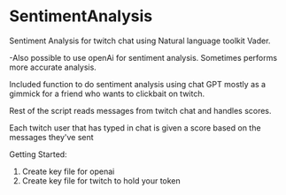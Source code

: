 # SentimentAnalysis
Sentiment Analysis for twitch chat using Natural language toolkit Vader.

 -Also possible to use openAi for sentiment analysis. Sometimes performs more accurate analysis.

Included function to do sentiment analysis using chat GPT mostly as a gimmick for a friend who wants to clickbait on twitch. 

Rest of the script reads messages from twitch chat and handles scores. 

Each twitch user that has typed in chat is given a score based on the messages they've sent


Getting Started:
1. Create key file for openai
2. Create key file for twitch to hold your token
   
